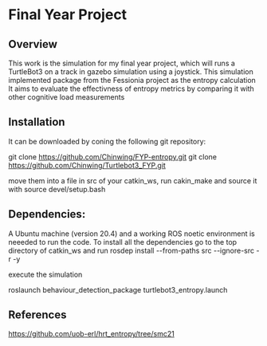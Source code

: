 # Final Year Project

## Overview

This work is the simulation for my final year project, which will runs a TurtleBot3 on a track in gazebo simulation using a joystick. 
This simulation implemented package from the Fessionia project as the entropy calculation
It aims to evaluate the effectivness of entropy metrics by comparing it with other cognitive load measurements


## Installation
It can be downloaded by coning the following git repository:

git clone https://github.com/Chinwing/FYP-entropy.git
git clone https://github.com/Chinwing/Turtlebot3_FYP.git

move them into a file in src of your catkin_ws, 
run cakin_make and source it with source devel/setup.bash

## Dependencies:
A Ubuntu machine (version 20.4) and a working ROS noetic environment is neeeded to run the code. To install all the dependencies go to the top directory of catkin_ws and run
rosdep install --from-paths src --ignore-src -r -y

execute the simulation

roslaunch behaviour_detection_package turtlebot3_entropy.launch


## References

https://github.com/uob-erl/hrt_entropy/tree/smc21 

